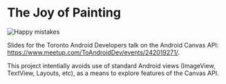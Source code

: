 # The Joy of Painting

![Happy mistakes](https://upload.wikimedia.org/wikipedia/en/thumb/7/70/Bob_at_Easel.jpg/220px-Bob_at_Easel.jpg)

Slides for the Toronto Android Developers talk on the Android Canvas API: https://www.meetup.com/ToAndroidDev/events/242019271/. 

This project intentially avoids use of standard Android views (ImageView, TextView, Layouts, etc), as a means to explore features of the Canvas API.
